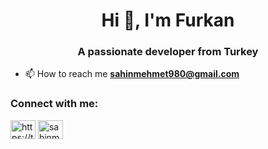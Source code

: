 

<h1 align="center">Hi 👋, I'm Furkan</h1>
<h3 align="center">A passionate developer from Turkey</h3>

- 📫 How to reach me **sahinmehmet980@gmail.com**

<h3 align="left">Connect with me:</h3>
<p align="left">
<a href="https://tr.linkedin.com/in/mehmet-furkan-sahin-1a66a0144" target="blank"><img align="center" src="https://cdn.jsdelivr.net/npm/simple-icons@3.0.1/icons/linkedin.svg" alt="https://tr.linkedin.com/in/mehmet-furkan-%c5%9fahin-1a66a0144" height="30" width="40" /></a>
<a href="https://www.hackerrank.com/sahinmehmet980" target="blank"><img align="center" src="https://cdn.jsdelivr.net/npm/simple-icons@3.0.1/icons/hackerrank.svg" alt="sahinmehmet980" height="30" width="40" /></a>
</p>

